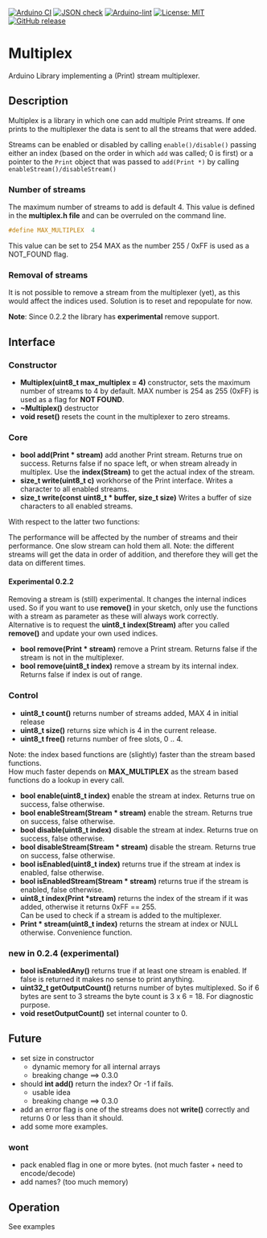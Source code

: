 
[![Arduino CI](https://github.com/RobTillaart/Multiplex/workflows/Arduino%20CI/badge.svg)](https://github.com/marketplace/actions/arduino_ci)
[![JSON check](https://github.com/RobTillaart/Multiplex/actions/workflows/jsoncheck.yml/badge.svg)](https://github.com/RobTillaart/Multiplex/actions/workflows/jsoncheck.yml)
[![Arduino-lint](https://github.com/RobTillaart/Multiplex/actions/workflows/arduino-lint.yml/badge.svg)](https://github.com/RobTillaart/Multiplex/actions/workflows/arduino-lint.yml)
[![License: MIT](https://img.shields.io/badge/license-MIT-green.svg)](https://github.com/RobTillaart/Multiplex/blob/master/LICENSE)
[![GitHub release](https://img.shields.io/github/release/RobTillaart/Multiplex.svg?maxAge=3600)](https://github.com/RobTillaart/Multiplex/releases)


# Multiplex

Arduino Library implementing a (Print) stream multiplexer.


## Description

Multiplex is a library in which one can add multiple Print streams.
If one prints to the multiplexer the data is sent to all the streams that were added.

Streams can be enabled or disabled by calling `enable()/disable()` passing either an index (based on the order 
in which `add` was called; 0 is first) or a pointer to the `Print` 
object that was passed to `add(Print *)` by calling `enableStream()/disableStream()`


### Number of streams

The maximum number of streams to add is default 4. 
This value is defined in the **multiplex.h file** and can be overruled on the command line. 

```cpp
#define MAX_MULTIPLEX  4
```

This value can be set to 254 MAX as the number 255 / 0xFF is used as a NOT_FOUND flag.


### Removal of streams

It is not possible to remove a stream from the multiplexer (yet), as this would affect the indices used.
Solution is to reset and repopulate for now.

**Note**: Since 0.2.2 the library has **experimental** remove support.


## Interface


### Constructor

- **Multiplex(uint8_t max_multiplex = 4)** constructor, 
sets the maximum number of streams to 4 by default. 
MAX number is 254 as 255 (0xFF) is used as a flag for **NOT FOUND**.
- **~Multiplex()** destructor
- **void reset()** resets the count in the multiplexer to zero streams.


### Core

- **bool add(Print \* stream)** add another Print stream. 
Returns true on success. 
Returns false if no space left, or when stream already in multiplex.
Use the **index(Stream)** to get the actual index of the stream.
- **size_t write(uint8_t c)** workhorse of the Print interface. 
Writes a character to all enabled streams.
- **size_t write(const uint8_t \* buffer, size_t size)** 
Writes a buffer of size characters to all enabled streams.

With respect to the latter two functions:

The performance will be affected by the number of streams and their performance. 
One slow stream can hold them all.
Note: the different streams will get the data in order of addition,
and therefore they will get the data on different times. 


#### Experimental 0.2.2

Removing a stream is (still) experimental. 
It changes the internal indices used. So if you want to use **remove()** in your sketch,
only use the functions with a stream as parameter as these will always work correctly.  
Alternative is to request the **uint8_t index(Stream)** after you called 
**remove()** and update your own used indices. 

- **bool remove(Print \* stream)** remove a Print stream. 
Returns false if the stream is not in the multiplexer.
- **bool remove(uint8_t index)** remove a stream by its internal index.
Returns false if index is out of range.


### Control

- **uint8_t count()** returns number of streams added, MAX 4 in initial release
- **uint8_t size()** returns size which is 4 in the current release.
- **uint8_t free()** returns number of free slots, 0 .. 4.


Note: the index based functions are (slightly) faster than the stream based functions.  
How much faster depends on **MAX_MULTIPLEX** as the stream based functions do a lookup in every call. 
- **bool enable(uint8_t index)** enable the stream at index.
Returns true on success, false otherwise.
- **bool enableStream(Stream \* stream)** enable the stream.
Returns true on success, false otherwise.
- **bool disable(uint8_t index)** disable the stream at index.
Returns true on success, false otherwise.
- **bool disableStream(Stream \* stream)** disable the stream.
Returns true on success, false otherwise.
- **bool isEnabled(uint8_t index)** returns true if the stream at index is enabled,
false otherwise.
- **bool isEnabledStream(Stream \* stream)** returns true if the stream is enabled,
false otherwise.
- **uint8_t index(Print \*stream)** returns the index of the stream if it was added,
otherwise it returns 0xFF == 255.  
Can be used to check if a stream is added to the multiplexer.
- **Print \* stream(uint8_t index)** returns the stream at index or NULL otherwise.
Convenience function.


### new in 0.2.4 (experimental)

- **bool isEnabledAny()** returns true if at least one stream is enabled. 
If false is returned it makes no sense to print anything.
- **uint32_t getOutputCount()** returns number of bytes multiplexed.
So if 6 bytes are sent to 3 streams the byte count is 3 x 6 = 18.
For diagnostic purpose.
- **void resetOutputCount()** set internal counter to 0.


## Future

- set size in constructor 
  - dynamic memory for all internal arrays
  - breaking change  ==> 0.3.0
- should **int add()** return the index? Or -1 if fails.
  - usable idea
  - breaking change  ==> 0.3.0
- add an error flag is one of the streams does not **write()**
correctly and returns 0 or less than it should.
- add some more examples. 


### wont

- pack enabled flag in one or more bytes. 
  (not much faster + need to encode/decode)
- add names?
  (too much memory)


## Operation

See examples
